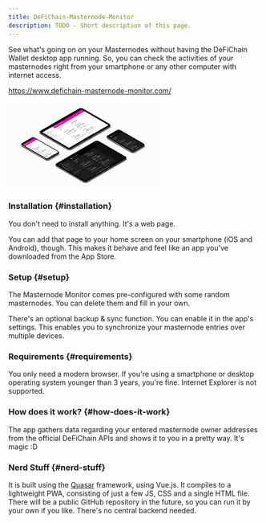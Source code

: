 ```yaml
---
title: DeFiChain-Masternode-Monitor
description: TODO - Short description of this page.
---
```


See what's going on on your Masternodes without having the DeFiChain Wallet desktop app running. So, you can check the activities of your masternodes right from your smartphone or any other computer with internet access.

https://www.defichain-masternode-monitor.com/

![thumb](./../media/services_EN_13_Defichain-masternode-monitor-moackup.png)

### Installation {#installation}

You don't need to install anything. It's a web page.

You can add that page to your home screen on your smartphone (iOS and Android), though. This makes it behave and feel like an app you've downloaded from the App Store.

### Setup {#setup}

The Masternode Monitor comes pre-configured with some random masternodes. You can delete them and fill in your own.

There's an optional backup & sync function. You can enable it in the app's settings. This enables you to synchronize your masternode entries over multiple devices.

### Requirements {#requirements}

You only need a modern browser. If you're using a smartphone or desktop operating system younger than 3 years, you're fine. Internet Explorer is not supported.

### How does it work? {#how-does-it-work}

The app gathers data regarding your entered masternode owner addresses from the official DeFiChain APIs and shows it to you in a pretty way. It's magic :D

### Nerd Stuff {#nerd-stuff}

It is built using the [Quasar](https://quasar.dev) framework, using Vue.js. It compiles to a lightweight PWA, consisting of just a few JS, CSS and a single HTML file. There will be a public GitHub repository in the future, so you can run it by your own if you like. There's no central backend needed.
